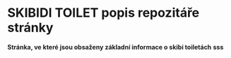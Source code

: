 SKIBIDI TOILET popis repozitáře stránky
====

**Stránka, ve které jsou obsaženy základní informace o skibi toiletách**
**sss**

